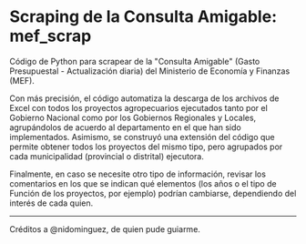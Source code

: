 # Scraping de la Consulta Amigable: mef_scrap

Código de Python para scrapear de la "Consulta Amigable" (Gasto Presupuestal - Actualización diaria) del Ministerio de Economía y Finanzas (MEF).

Con más precisión, el código automatiza la descarga de los archivos de Excel con todos los proyectos agropecuarios ejecutados tanto por el Gobierno Nacional como por los Gobiernos Regionales y Locales, agrupándolos de acuerdo al departamento en el que han sido implementados.
Asimismo, se construyó una extensión del código que permite obtener todos los proyectos del mismo tipo, pero agrupados por cada municipalidad (provincial o distrital) ejecutora.

Finalmente, en caso se necesite otro tipo de información, revisar los comentarios en los que se indican qué elementos (los años o el tipo de Función de los proyectos, por ejemplo)  podrían cambiarse, dependiendo del interés de cada quien.

------------------------------------------------
Créditos a @nidominguez, de quien pude guiarme.
